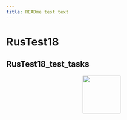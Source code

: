 ```yaml
---
title: READme test text
---
```

# RusTest18
## RusTest18_test_tasks
<div id="header" align="center">
<img src="https://media.giphy.com/media/Vi0Ws3t4JSLOgdkaBq/giphy-downsized-large.gif" width="100"/>
</div>
